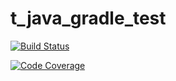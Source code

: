 # t_java_gradle_test

[![Build Status](https://travis-ci.org/jck9719/t_java_gradle_test.svg?branch=master)](https://travis-ci.org/jck9719/t_java_gradle_test)



[![Code Coverage](https://img.shields.io/codecov/c/github/jck9179/t_java_gradle_test?token=b5b457228415401193404721a9744e9c)](https://codecov.io/gh/jck9719/t_java_gradle_test/branch/master)
